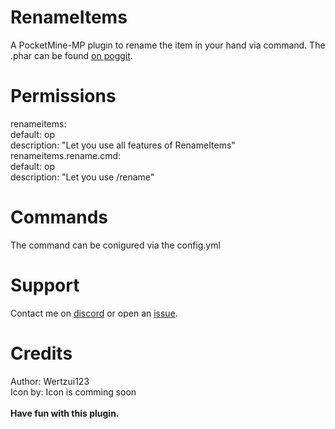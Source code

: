 # RenameItems
A PocketMine-MP plugin to rename the item in your hand via command.
The .phar can be found <a href="https://poggit.pmmp.io/ci/Wertzui123/RenameItems/RenameItems/">on poggit</a>.

# Permissions
renameitems:
 <br>default: op
 <br>description: "Let you use all features of RenameItems"
<br>renameitems.rename.cmd:
 <br>default: op
 <br>description: "Let you use /rename"
 
# Commands
The command can be conigured via the config.yml

# Support
Contact me on <a href="https://discord.gg/6a3AJzW">discord</a> or open an <a href="https://github.com/Wertzui123/RenameItems/issues/">issue</a>.

# Credits
Author: Wertzui123
<br>Icon by: Icon is comming soon
<br>
<br>
**Have fun with this plugin.**
